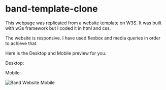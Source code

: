 # band-template-clone

This webpage was replicated from a website template on W3S. It was built with w3s framework but I coded it in html and css.

The website is responsive. I have used flexbox and media queries in order to achieve that.

Here is the Desktop and Mobile preview for you.

Desktop:



Mobile: 

![Band Website Mobile](https://user-images.githubusercontent.com/35150718/143216165-0b6e983f-3d97-413f-ab40-9a05533d22f0.png)
